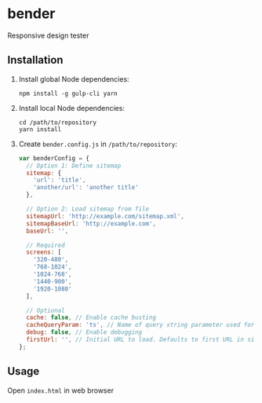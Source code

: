 # bender

Responsive design tester

## Installation

1. Install global Node dependencies:

    ```
    npm install -g gulp-cli yarn
    ```

2. Install local Node dependencies:

    ```
    cd /path/to/repository
    yarn install
    ```

3. Create `bender.config.js` in `/path/to/repository`:

    ```javascript
    var benderConfig = {
      // Option 1: Define sitemap
      sitemap: {
        'url': 'title',
        'another/url': 'another title'
      },

      // Option 2: Load sitemap from file
      sitemapUrl: 'http://example.com/sitemap.xml',
      sitemapBaseUrl: 'http://example.com',
      baseUrl: '',

      // Required
      screens: [
        '320-480',
        '768-1024',
        '1024-768',
        '1440-900',
        '1920-1080'
      ],

      // Optional
      cache: false, // Enable cache busting
      cacheQueryParam: 'ts', // Name of query string parameter used for cache busting
      debug: false, // Enable debugging
      firstUrl: '', // Initial URL to load. Defaults to first URL in sitemap
    };
    ```

## Usage

Open `index.html` in web browser
